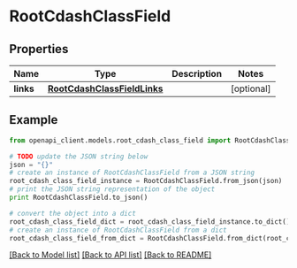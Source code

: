 # RootCdashClassField


## Properties
Name | Type | Description | Notes
------------ | ------------- | ------------- | -------------
**links** | [**RootCdashClassFieldLinks**](RootCdashClassFieldLinks.md) |  | [optional] 

## Example

```python
from openapi_client.models.root_cdash_class_field import RootCdashClassField

# TODO update the JSON string below
json = "{}"
# create an instance of RootCdashClassField from a JSON string
root_cdash_class_field_instance = RootCdashClassField.from_json(json)
# print the JSON string representation of the object
print RootCdashClassField.to_json()

# convert the object into a dict
root_cdash_class_field_dict = root_cdash_class_field_instance.to_dict()
# create an instance of RootCdashClassField from a dict
root_cdash_class_field_from_dict = RootCdashClassField.from_dict(root_cdash_class_field_dict)
```
[[Back to Model list]](../README.md#documentation-for-models) [[Back to API list]](../README.md#documentation-for-api-endpoints) [[Back to README]](../README.md)


